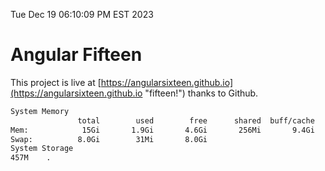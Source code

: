 Tue Dec 19 06:10:09 PM EST 2023

# Angular Fifteen


This project is live at [https://angularsixteen.github.io](https://angularsixteen.github.io "fifteen!") thanks to Github.

```bash
System Memory
               total        used        free      shared  buff/cache   available
Mem:            15Gi       1.9Gi       4.6Gi       256Mi       9.4Gi        13Gi
Swap:          8.0Gi        31Mi       8.0Gi
System Storage
457M	.
